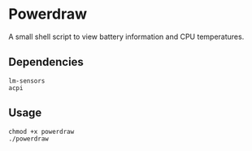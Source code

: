 # Powerdraw
A small shell script to view battery information and CPU temperatures.

## Dependencies
```
lm-sensors
acpi

```

## Usage

```
chmod +x powerdraw
./powerdraw

```
